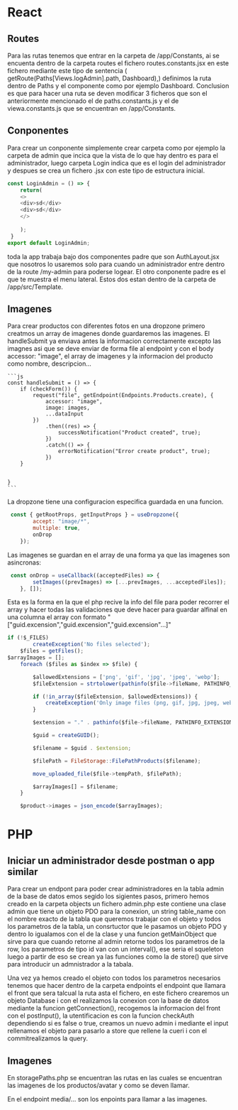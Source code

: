 # React
## Routes

Para las rutas tenemos que entrar en la carpeta de /app/Constants, ai se encuenta dentro de la carpeta routes el fichero routes.constants.jsx en este fichero mediante este tipo de sentencia
( getRoute(Paths[Views.logAdmin].path, Dashboard),) definimos la ruta dentro de Paths y el componente como por ejemplo Dashboard.
Conclusion es que para hacer una ruta se deven modificar 3 ficheros que son el anteriormente mencionado el de paths.constants.js y el de viewa.constants.js que se encuentran en /app/Constants.

## Conponentes

Para crear un conponente simplemente crear carpeta como por ejemplo la carpeta de admin que incica que la vista de lo que hay dentro es para el administrador, luego carpeta Login indica que es el login del administrador y despues se crea un fichero .jsx con este tipo de estructura inicial.

```js
const LoginAdmin = () => { 
    return(
    <>
    <div>sd</div>
    <div>sd</div>
    </>
        
    );
 }
export default LoginAdmin;
```


toda la app trabaja bajo dos componentes padre que son AuthLayout.jsx que nosotros lo usaremos solo para cuando un administrador entre dentro de la route /my-admin para poderse logear.
El otro conponente padre es el que te muestra el menu lateral.
Estos dos estan dentro de la carpeta de /app/src/Template.



## Imagenes
Para crear productos con diferentes fotos en una dropzone primero creatmos un array de imagenes donde guardaremos las imagenes.
El handleSubmit ya enviava antes la informacion correctamente excepto las imagnes asi que se deve enviar de forma file al endpoint y con el body accessor: "image", el array de imagenes y la informacion del producto como nombre, descripcion...


    ```js
    const handleSubmit = () => {
        if (checkForm()) {
            request("file", getEndpoint(Endpoints.Products.create), {
                accessor: "image",
                image: images,
                ...dataInput
            })
                .then((res) => {
                    successNotification("Product created", true);
                })
                .catch(() => {
                    errorNotification("Error create product", true);
                })
        }


    }
    ```

La dropzone tiene una configuracion especifica guardada en una funcion.

```js
 const { getRootProps, getInputProps } = useDropzone({
        accept: "image/*",
        multiple: true,
        onDrop
    });
```

Las imagenes se guardan en el array de una forma ya que las imagenes son asincronas:
 
```js
 const onDrop = useCallback((acceptedFiles) => {
        setImages((prevImages) => [...prevImages, ...acceptedFiles]);
    }, []);
```

Esta es la forma en la que el php recive la info del file para poder recorrer el array y hacer todas las validaciones que deve hacer para guardar alfinal en una columna el array con formato "["guid.excension","guid.excension","guid.excension"...]"


```js
if (!$_FILES)
        createException('No files selected');
    $files = getFiles();
$arrayImages = [];
    foreach ($files as $index => $file) {

        $allowedExtensions = ['png', 'gif', 'jpg', 'jpeg', 'webp'];
        $fileExtension = strtolower(pathinfo($file->fileName, PATHINFO_EXTENSION));

        if (!in_array($fileExtension, $allowedExtensions)) {
            createException('Only image files (png, gif, jpg, jpeg, webp) are allowed.', 415);
        }

        $extension = "." . pathinfo($file->fileName, PATHINFO_EXTENSION);

        $guid = createGUID();

        $filename = $guid . $extension;

        $filePath = FileStorage::FilePathProducts($filename);

        move_uploaded_file($file->tempPath, $filePath);

        $arrayImages[] = $filename;
    }

    $product->images = json_encode($arrayImages);
```





# PHP

## Iniciar un administrador desde postman o app similar

Para crear un endpont para poder crear administradores en la tabla admin de la base de datos emos segido los sigientes pasos,
primero hemos creado en la carpeta objects un fichero admin.php este contiene una clase admin que tiene un objeto PDO para la conexion, un string table_name con el nombre exacto de la tabla que queremos trabajar con el objeto y todos los parametros de la tabla, un consrtuctor que le pasamos un objeto PDO y dentro lo igualamos con el de la clase y una funcion getMainObject que sirve para que cuando retorne al admin retorne todos los parametros de la row, los parametros de tipo id van con un interval(), ese seria el squeleton luego a partir de eso se crean ya las funciones como la de store() que sirve para introducir un admnistrador a la tabala.

Una vez ya hemos creado el objeto con todos los parametros necesarios tenemos que hacer dentro de la carpeta endpoints el endpoint que llamara el front que sera talcual la ruta asta el fichero, en este fichero crearemos un objeto Database i con el realizamos la conexion con la base de datos mediante la funcion getConnection(), recogemos la informacion del front con el postInput(), la utentificacion es con la funcion checkAuth dependiendo si es false o true, creamos un nuevo admin i mediante el input rellenamos el objeto para pasarlo a store que rellene la cueri i con el commitrealizamos la query.


## Imagenes

En storagePaths.php se encuentran las rutas en las cuales se encuentran las imagenes de los productos/avatar y como se deven llamar.

En el endpoint media/... son los enpoints para llamar a las imagenes.